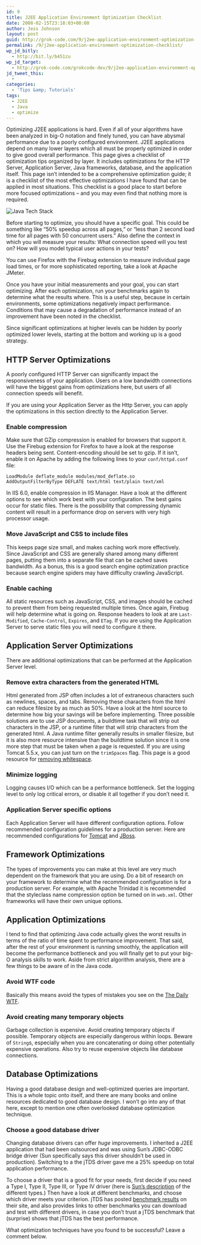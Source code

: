 ```yaml
---
id: 9
title: J2EE Application Environment Optimization Checklist
date: 2008-02-15T23:18:03+00:00
author: Jess Johnson
layout: post
guid: http://grok-code.com/9/j2ee-application-environment-optimization-checklist/
permalink: /9/j2ee-application-environment-optimization-checklist/
wp_jd_bitly:
  - http://bit.ly/b451zu
wp_jd_target:
  - http://grok-code.com/grokcode-dev/9/j2ee-application-environment-optimization-checklist/
jd_tweet_this:
  - 
categories:
  - 'Tips &amp; Tutorials'
tags:
  - J2EE
  - Java
  - optimize
---
```

Optimizing J2EE applications is hard. Even if all of your algorithms have been analyzed in big-O notation and finely tuned, you can have abysmal performance due to a poorly configured environment. J2EE applications depend on many lower layers which all must be properly optimized in order to give good overall performance. This page gives a checklist of optimization tips organized by layer. It includes optimizations for the HTTP Server, Application Server, Java frameworks, database, and the application itself. This page isn&#8217;t intended to be a comprehensive optimization guide; it is a checklist of the most effective optimizations I have found that can be applied in most situations. This checklist is a good place to start before more focused optimizations &#8211; and you may even find that nothing more is required.<!--more-->

<img src="http://grokcode.com/images/tech-stack.jpg" alt="Java Tech Stack" class="alignright" />

Before starting to optimize, you should have a specific goal. This could be something like &#8220;50% speedup across all pages,&#8221; or &#8220;less than 2 second load time for all pages with 50 concurrent users.&#8221; Also define the context in which you will measure your results: What connection speed will you test on? How will you model typical user actions in your tests?

You can use Firefox with the Firebug extension to measure individual page load times, or for more sophisticated reporting, take a look at Apache JMeter.

Once you have your initial measurements and your goal, you can start optimizing. After each optimization, run your benchmarks again to determine what the results where. This is a useful step, because in certain environments, some optimizations negatively impact performance. Conditions that may cause a degradation of performance instead of an improvement have been noted in the checklist.

Since significant optimizations at higher levels can be hidden by poorly optimized lower levels, starting at the bottom and working up is a good strategy.

## HTTP Server Optimizations

A poorly configured HTTP Server can significantly impact the responsiveness of your application. Users on a low bandwidth connections will have the biggest gains from optimizations here, but users of all connection speeds will benefit.

If you are using your Application Server as the Http Server, you can apply the optimizations in this section directly to the Application Server.

### Enable compression

Make sure that GZip compression is enabled for browsers that support it. Use the Firebug extension for Firefox to have a look at the response headers being sent. Content-encoding should be set to gzip. If it isn&#8217;t, enable it on Apache by adding the following lines to your `conf/httpd.conf` file:

<pre><code class="language-xml">LoadModule deflate_module modules/mod_deflate.so
AddOutputFilterByType DEFLATE text/html text/plain text/xml</code></pre>

In IIS 6.0, enable compression in IIS Manager. Have a look at the different options to see which work best with your configuration. The best gains occur for static files. There is the possibility that compressing dynamic content will result in a performance drop on servers with very high processor usage.

### Move JavaScript and CSS to include files

This keeps page size small, and makes caching work more effectively. Since JavaScript and CSS are generally shared among many different pages, putting them into a separate file that can be cached saves bandwidth. As a bonus, this is a good search engine optimization practice because search engine spiders may have difficulty crawling JavaScript.

### Enable caching

All static resources such as JavaScript, CSS, and images should be cached to prevent them from being requested multiple times. Once again, Firebug will help determine what is going on. Response headers to look at are `Last-Modified`, `Cache-Control`, `Expires`, and `ETag`. If you are using the Application Server to serve static files you will need to configure it there.

## Application Server Optimizations

There are additional optimizations that can be performed at the Application Server level.

### Remove extra characters from the generated HTML

Html generated from JSP often includes a lot of extraneous characters such as newlines, spaces, and tabs. Removing these characters from the html can reduce filesize by as much as 50%. Have a look at the html source to determine how big your savings will be before implementing. Three possible solutions are to use JSP documents, a buildtime task that will strip out characters in the JSP, or a runtime filter that will strip characters from the generated html. A Java runtime filter generally results in smaller filesize, but it is also more resource intensive than the buildtime solution since it is one more step that must be taken when a page is requested. If you are using Tomcat 5.5.x, you can just turn on the `trimSpaces` flag. This page is a good resource for [removing whitespace](http://raibledesigns.com/rd/entry/trim_spaces_in_your_jsp "removing whitespace").

### Minimize logging

Logging causes I/O which can be a performance bottleneck. Set the logging level to only log critical errors, or disable it all together if you don&#8217;t need it.

### Application Server specific options

Each Application Server will have different configuration options. Follow recommended configuration guidelines for a production server. Here are recommended configurations for [Tomcat](http://tomcat.apache.org/tomcat-5.5-doc/jasper-howto.html#Production%20Configuration) and [JBoss](http://www.redhat.com/docs/manuals/jboss/jboss-eap-4.2/doc/Server_Configuration_Guide/ch02s02s01.html "JBoss").

## Framework Optimizations

The types of improvements you can make at this level are very much dependent on the framework that you are using. Do a bit of research on your framework to determine what the recommended configuration is for a production server. For example, with Apache Trinidad it is recommended that the styleclass name compression option be turned on in `web.xml`. Other frameworks will have their own unique options.

## Application Optimizations

I tend to find that optimizing Java code actually gives the worst results in terms of the ratio of time spent to performance improvement. That said, after the rest of your environment is running smoothly, the application will become the performance bottleneck and you will finally get to put your big-O analysis skills to work. Aside from strict algorithm analysis, there are a few things to be aware of in the Java code.

### Avoid WTF code

Basically this means avoid the types of mistakes you see on the [The Daily WTF](http://thedailywtf.com "The daily wtf").

### Avoid creating many temporary objects

Garbage collection is expensive. Avoid creating temporary objects if possible. Temporary objects are especially dangerous within loops. Beware of `String`s, especially when you are concatenating or doing other potentially expensive operations. Also try to reuse expensive objects like database connections.

## Database Optimizations

Having a good database design and well-optimized queries are important. This is a whole topic onto itself, and there are many books and online resources dedicated to good database design. I won&#8217;t go into any of that here, except to mention one often overlooked database optimization technique.

### Choose a good database driver

Changing database drivers can offer _huge_ improvements. I inherited a J2EE application that had been outsourced and was using Sun&#8217;s JDBC-ODBC bridge driver (Sun specifically says this driver shouldn&#8217;t be used in production). Switching to a the jTDS driver gave me a 25% speedup on total application performance.

To choose a driver that is a good fit for your needs, first decide if you need a Type I, Type II, Type III, or Type IV driver (here is [Sun&#8217;s description](http://java.sun.com/products/jdbc/driverdesc.html "DB driver types") of the different types.) Then have a look at different benchmarks, and choose which driver meets your criterion. jTDS has posted [benchmark results](http://jtds.sourceforge.net/benchTest.html "benchmark results") on their site, and also provides links to other benchmarks you can download and test with different drivers, in case you don&#8217;t trust a jTDS benchmark that (surprise) shows that jTDS has the best performance.

What optimization techniques have you found to be successful? Leave a comment below.
